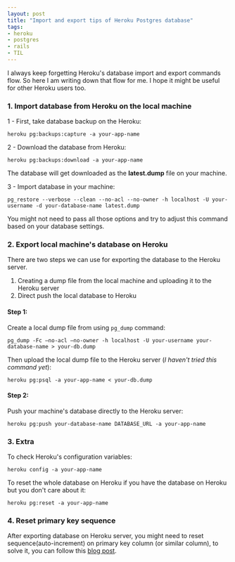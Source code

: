```yaml
---
layout: post
title: "Import and export tips of Heroku Postgres database"
tags:
- heroku
- postgres
- rails
- TIL
---
```


I always keep forgetting Heroku's database import and export commands flow. So
here I am writing down that flow for me. I hope it might be useful for other 
Heroku users too.

### 1. Import database from Heroku on the local machine
1 - First, take database backup on the Heroku:

```
heroku pg:backups:capture -a your-app-name
```

2 - Download the database from Heroku:

```
heroku pg:backups:download -a your-app-name
```

The database will get downloaded as the **latest.dump** file on your machine.

3 - Import database in your machine:

```
pg_restore --verbose --clean --no-acl --no-owner -h localhost -U your-username -d your-database-name latest.dump
```

You might not need to pass all those options and try to adjust this command
based on your database settings.


### 2. Export local machine's database on Heroku
There are two steps we can use for exporting the database to the Heroku server.

1. Creating a dump file from the local machine and uploading it to the Heroku server
2. Direct push the local database to Heroku


#### Step 1:
Create a local dump file from using `pg_dump` command:

```
pg_dump -Fc —no-acl —no-owner -h localhost -U your-username your-database-name > your-db.dump
```

Then upload the local dump file to the Heroku server (*I haven't tried this command yet*): 

```
heroku pg:psql -a your-app-name < your-db.dump 
```

#### Step 2:

Push your machine's database directly to the Heroku server:
```
heroku pg:push your-database-name DATABASE_URL -a your-app-name
```

### 3. Extra

To check Heroku's configuration variables:
```
heroku config -a your-app-name
```

To reset the whole database on Heroku if you have the database on Heroku
but you don't care about it:

```
heroku pg:reset -a your-app-name
```

### 4. Reset primary key sequence
After exporting database on Heroku server, you might need to reset 
sequence(auto-increment) on primary key column (or similar column), to solve 
it, you can follow this [blog post](http://blog.joncairns.com/2013/01/reset-postgresql-auto-increment-value-in-rails/).
